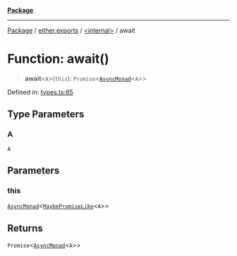 [**Package**](../../../README.md)

***

[Package](../../../modules.md) / [either.exports](../../README.md) / [\<internal\>](../README.md) / await

# Function: await()

> **await**\<`A`\>(`this`): `Promise`\<[`AsyncMonad`](../../../types/interfaces/AsyncMonad.md)\<`A`\>\>

Defined in: [types.ts:65](https://github.com/AlexXanderGrib/monads-io/blob/88cc2f22cfbd8717d7e52da6913dd270216344b1/src/types.ts#L65)

## Type Parameters

### A

`A`

## Parameters

### this

[`AsyncMonad`](../../../types/interfaces/AsyncMonad.md)\<[`MaybePromiseLike`](../../../types/type-aliases/MaybePromiseLike.md)\<`A`\>\>

## Returns

`Promise`\<[`AsyncMonad`](../../../types/interfaces/AsyncMonad.md)\<`A`\>\>

